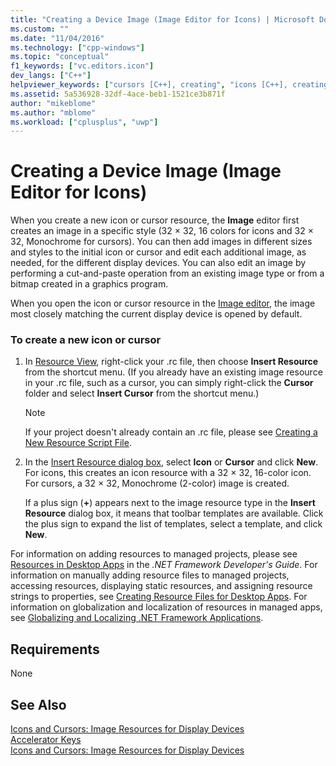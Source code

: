 ```yaml
---
title: "Creating a Device Image (Image Editor for Icons) | Microsoft Docs"
ms.custom: ""
ms.date: "11/04/2016"
ms.technology: ["cpp-windows"]
ms.topic: "conceptual"
f1_keywords: ["vc.editors.icon"]
dev_langs: ["C++"]
helpviewer_keywords: ["cursors [C++], creating", "icons [C++], creating", "display devices", "display devices, creating image", "images [C++], creating for display devices", "icons [C++], inserting"]
ms.assetid: 5a536928-32df-4ace-beb1-1521ce3b871f
author: "mikeblome"
ms.author: "mblome"
ms.workload: ["cplusplus", "uwp"]
---
```

# Creating a Device Image (Image Editor for Icons)

When you create a new icon or cursor resource, the **Image** editor first creates an image in a specific style (32 × 32, 16 colors for icons and 32 × 32, Monochrome for cursors). You can then add images in different sizes and styles to the initial icon or cursor and edit each additional image, as needed, for the different display devices. You can also edit an image by performing a cut-and-paste operation from an existing image type or from a bitmap created in a graphics program.

When you open the icon or cursor resource in the [Image editor](../windows/image-editor-for-icons.md), the image most closely matching the current display device is opened by default.

### To create a new icon or cursor

1. In [Resource View](../windows/resource-view-window.md), right-click your .rc file, then choose **Insert Resource** from the shortcut menu. (If you already have an existing image resource in your .rc file, such as a cursor, you can simply right-click the **Cursor** folder and select **Insert Cursor** from the shortcut menu.)

   > [!NOTE]
   > If your project doesn't already contain an .rc file, please see [Creating a New Resource Script File](../windows/how-to-create-a-resource-script-file.md).

2. In the [Insert Resource dialog box](../windows/add-resource-dialog-box.md), select **Icon** or **Cursor** and click **New**. For icons, this creates an icon resource with a 32 × 32, 16-color icon. For cursors, a 32 × 32, Monochrome (2-color) image is created.

   If a plus sign (**+**) appears next to the image resource type in the **Insert Resource** dialog box, it means that toolbar templates are available. Click the plus sign to expand the list of templates, select a template, and click **New**.

For information on adding resources to managed projects, please see [Resources in Desktop Apps](/dotnet/framework/resources/index) in the *.NET Framework Developer's Guide*. For information on manually adding resource files to managed projects, accessing resources, displaying static resources, and assigning resource strings to properties, see [Creating Resource Files for Desktop Apps](/dotnet/framework/resources/creating-resource-files-for-desktop-apps). For information on globalization and localization of resources in managed apps, see [Globalizing and Localizing .NET Framework Applications](/dotnet/standard/globalization-localization/index).

## Requirements

None

## See Also

[Icons and Cursors: Image Resources for Display Devices](../windows/icons-and-cursors-image-resources-for-display-devices-image-editor-for-icons.md)  
[Accelerator Keys](../windows/accelerator-keys-image-editor-for-icons.md)  
[Icons and Cursors: Image Resources for Display Devices](../windows/icons-and-cursors-image-resources-for-display-devices-image-editor-for-icons.md)